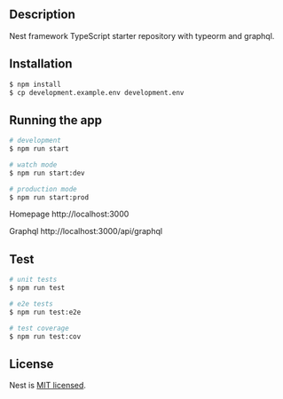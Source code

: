 ## Description

Nest framework TypeScript starter repository with typeorm and graphql.

## Installation

```bash
$ npm install
$ cp development.example.env development.env
```

## Running the app

```bash
# development
$ npm run start

# watch mode
$ npm run start:dev

# production mode
$ npm run start:prod
```

Homepage http://localhost:3000

Graphql http://localhost:3000/api/graphql

## Test

```bash
# unit tests
$ npm run test

# e2e tests
$ npm run test:e2e

# test coverage
$ npm run test:cov
```

## License

  Nest is [MIT licensed](LICENSE).
